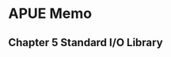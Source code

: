 

# APUE Memo

## Chapter 5 Standard I/O Library


<!--stackedit_data:
eyJoaXN0b3J5IjpbMTE5MTU2MDgzOSwxMjA3MjEyNDU5XX0=
-->